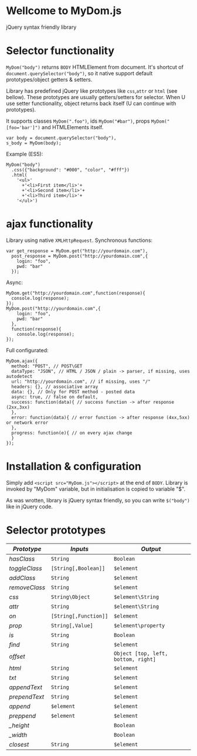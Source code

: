 # Wellcome to MyDom.js
jQuery syntax friendly library

# Selector functionality
`MyDom("body")` returns `BODY` HTMLElement from document. 
It's shortcut of `document.querySelector("body")`, so it native support default prototypes/object getters & setters.

Library has predefined jQuery like prototypes like `css`,`attr` or `html` (see bellow). 
These prototypes are usually getters/setters for selector.
When U use setter functionality, object returns back itself (U can continue with prototypes).

It supports classes `MyDom(".foo")`, ids `MyDom("#bar")`, props `MyDom("[foo='bar']")` and HTMLElements itself.
```
var body = document.querySelector("body"),
s_body = MyDom(body);
```

Example (ES5):
```
MyDom("body")
  .css({"background": "#000", "color", "#fff"})
  .html(
    '<ul>'
      +'<li>First item</li>'+
      +'<li>Second item</li>'+
      +'<li>Third item</li>'+
    '</ul>')
```

# ajax functionality
Library using native `XMLHttpRequest`.
Synchronous functions:
```
var get_response = MyDom.get("http://yourdomain.com"),
  post_response = MyDom.post("http://yourdomain.com",{
    login: "foo",
    pwd: "bar"
  });
```
Async:
```
MyDom.get("http://yourdomain.com",function(response){
  console.log(response);
});
MyDom.post("http://yourdomain.com",{
    login: "foo",
    pwd: "bar"
  },
  function(response){
    console.log(response);
});
```

Full configurated:
```
MyDom.ajax({
  method: "POST", // POST\GET
  dataType: "JSON", // HTML / JSON / plain -> parser, if missing, uses autodetect
  url: "http://yourdomain.com", // if missing, uses "/"
  headers: {}, // associative array
  data: {}, // Only for POST method - posted data
  async: true, // false on default,
  success: function(data){ // success function -> after response (2xx,3xx)
  },
  error: function(data){ // error function -> after response (4xx,5xx) or network error
  },
  progress: function(e){ // on every ajax change
  }
});
```


# Installation & configuration
Simply add `<script src="MyDom.js"></script>` at the end of `BODY`.
Library is invoked by "MyDom" variable, but in initialisation is copied to variable "$".

As was wrotten, library is jQuery syntax friendly, so you can write `$("body")` like in jQuery code.



# Selector prototypes
| *Prototype* | *Inputs* | *Output* |
|----------|----------|----------|
| *hasClass* | `String` | `Boolean` |
| *toggleClass* | `[String[,Boolean]]` | `$element` |
| *addClass* | `String` | `$element` |
| *removeClass* | `String` | `$element` |
| *css* | `String\Object` | `$element\String` |
| *attr* | `String` | `$element\String` |
| *on* | `[String[,Function]]` | `$element` |
| *prop* | `String[,Value]` | `$element\property` |
| *is* | `String` | `Boolean` |
| *find* | `String` | `$element` |
| *offset* |  | `Object [top, left, bottom, right]` |
| *html* | `String` | `$element` |
| *txt* | `String` | `$element` |
| *appendText* | `String` | `$element` |
| *prependText* | `String` | `$element` |
| *append* | `$element` | `$element` |
| *preppend* | `$element` | `$element` |
| *_height* |  | `Boolean` |
| *_width* |  | `Boolean` |
| *closest* | `String` | `$element` |


